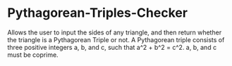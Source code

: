 # Pythagorean-Triples-Checker

Allows the user to input the sides of any triangle, and then return whether the triangle is a Pythagorean Triple or not.
A Pythagorean triple consists of three positive integers a, b, and c, such that a^2 + b^2 = c^2. 
a, b, and c must be coprime.

